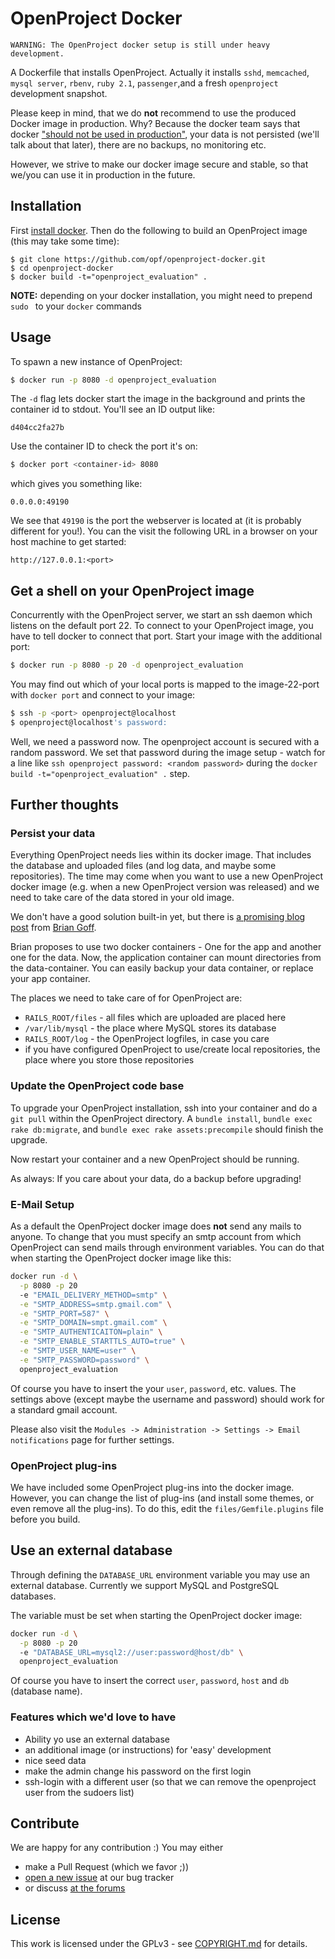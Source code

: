 # OpenProject Docker

```
WARNING: The OpenProject docker setup is still under heavy development.
```

A Dockerfile that installs OpenProject.
Actually it installs `sshd`, `memcached`, `mysql server`, `rbenv`, `ruby 2.1`, `passenger`,and a fresh `openproject` development snapshot.

Please keep in mind, that we do **not** recommend to use the produced Docker image in production.
Why?
Because the docker team says that docker ["should not be used in production"](https://www.docker.io/learn_more/),
your data is not persisted (we'll talk about that later), there are no backups, no monitoring etc.

However, we strive to make our docker image secure and stable, so that we/you can use it in production in the future.

## Installation

First [install docker](https://www.docker.io/). Then do the following to build an OpenProject image (this may take some time):

```
$ git clone https://github.com/opf/openproject-docker.git
$ cd openproject-docker
$ docker build -t="openproject_evaluation" .
```

**NOTE:** depending on your docker installation, you might need to prepend `sudo ` to your `docker` commands

## Usage

To spawn a new instance of OpenProject:

```bash
$ docker run -p 8080 -d openproject_evaluation
```

The `-d` flag lets docker start the image in the background and prints the container id to stdout.
You'll see an ID output like:
```
d404cc2fa27b
```

Use the container ID to check the port it's on:
```bash
$ docker port <container-id> 8080
```

which gives you something like:
```
0.0.0.0:49190
```

We see that `49190` is the port the webserver is located at (it is probably different for you!).
You can the visit the following URL in a browser on your host machine to get started:

```
http://127.0.0.1:<port>
```

## Get a shell on your OpenProject image

Concurrently with the OpenProject server, we start an ssh daemon which listens on the default port 22.
To connect to your OpenProject image, you have to tell docker to connect that port.
Start your image with the additional port:

```bash
$ docker run -p 8080 -p 20 -d openproject_evaluation
```

You may find out which of your local ports is mapped to the image-22-port with `docker port` and connect to your image:

```bash
$ ssh -p <port> openproject@localhost
$ openproject@localhost's password:
```

Well, we need a password now. The openproject account is secured with a random password.
We set that password during the image setup - watch for a line like `ssh openproject password: <random password>`
during the `docker build -t="openproject_evaluation" .` step.

## Further thoughts

### Persist your data

Everything OpenProject needs lies within its docker image. That includes the database and uploaded files (and log data, and maybe some repositories).
The time may come when you want to use a new OpenProject docker image (e.g. when a new OpenProject version was released) and we need to take care
of the data stored in your old image.

We don't have a good solution built-in yet, but there is [a promising blog post](http://www.tech-d.net/2013/12/16/persistent-volumes-with-docker-container-as-volume-pattern/)
from [Brian Goff](https://github.com/cpuguy83).

Brian proposes to use two docker containers - One for the app and another one for the data.
Now, the application container can mount directories from the data-container.
You can easily backup your data container, or replace your app container.

The places we need to take care of for OpenProject are:

* `RAILS_ROOT/files` - all files which are uploaded are placed here
* `/var/lib/mysql` - the place where MySQL stores its database
* `RAILS_ROOT/log` - the OpenProject logfiles, in case you care
* if you have configured OpenProject to use/create local repositories, the place where you store those repositories

### Update the OpenProject code base

To upgrade your OpenProject installation, ssh into your container and do a `git pull` within the OpenProject directory.
A `bundle install`, `bundle exec rake db:migrate`, and `bundle exec rake assets:precompile` should finish the upgrade.

Now restart your container and a new OpenProject should be running.

As always: If you care about your data, do a backup before upgrading!

### E-Mail Setup

As a default the OpenProject docker image does **not** send any mails to anyone.
To change that you must specify an smtp account from which OpenProject can send mails through environment variables.
You can do that when starting the OpenProject docker image like this:

```bash
docker run -d \
  -p 8080 -p 20
  -e "EMAIL_DELIVERY_METHOD=smtp" \
  -e "SMTP_ADDRESS=smtp.gmail.com" \
  -e "SMTP_PORT=587" \
  -e "SMTP_DOMAIN=smpt.gmail.com" \
  -e "SMTP_AUTHENTICAITON=plain" \
  -e "SMTP_ENABLE_STARTTLS_AUTO=true" \
  -e "SMTP_USER_NAME=user" \
  -e "SMTP_PASSWORD=password" \
  openproject_evaluation
```

Of course you have to insert the your `user`, `password`, etc. values.
The settings above (except maybe the username and password) should work for a standard gmail account.

Please also visit the `Modules -> Administration -> Settings -> Email notifications` page for further settings.

### OpenProject plug-ins

We have included some OpenProject plug-ins into the docker image. However, you can change the list of plug-ins (and install some themes, or even remove all the plug-ins).
To do this, edit the `files/Gemfile.plugins` file before you build.

## Use an external database

Through defining the `DATABASE_URL` environment variable you may use an external database. Currently we support MySQL and PostgreSQL databases.

The variable must be set when starting the OpenProject docker image:

```bash
docker run -d \
  -p 8080 -p 20
  -e "DATABASE_URL=mysql2://user:password@host/db" \
  openproject_evaluation
```

Of course you have to insert the correct `user`, `password`, `host` and `db` (database name).

### Features which we'd love to have

* Ability yo use an external database
* an additional image (or instructions) for 'easy' development
* nice seed data
* make the admin change his password on the first login
* ssh-login with a different user (so that we can remove the openproject user from the sudoers list)


## Contribute

We are happy for any contribution :) You may either

* make a Pull Request (which we favor ;))
* [open a new issue](https://www.openproject.org/projects/docker/work_packages/new) at our bug tracker
* or discuss [at the forums](https://www.openproject.org/projects/openproject/boards)

## License

This work is licensed under the GPLv3 - see [COPYRIGHT.md](COPYRIGHT.md) for details.
